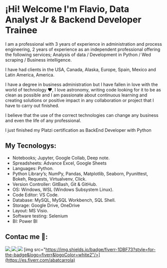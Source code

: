 # ¡Hi! Welcome I'm Flavio, Data Analyst Jr & Backend Developer Trainee

I am a professional with 3 years of experience in administration and process engineering, 2 years of experience as an independent professional offering the following services;  Analysis of data / Development in Python / Wed scraping / Business intelligence.

I have had clients in the USA, Canada, Alaska, Europe, Spain, Mexico and Latin America, America.

I have a degree in business administration but I have fallen in love with the world of technology ❤, I love astronomy, writing code looking for it to be as clean as possible and I am passionate about continuous learning and creating solutions or positive impact in any collaboration or project that I have to carry out finished.

I believe that the use of the correct technologies can change any business and even the life of any professional.

I just finished my Platzi certification as BackEnd Developer with Python


## My Tecnologys:

  * Notebooks; Jupyter, Google Collab, Deep note.
  * Spreadsheets: Advance Excel, Google Sheets
  * Languages: Python.
  * Python Library’s; NumPy, Pandas, Matplotlib, Seaborn, Pyunittest, Bokeh, Requests, Virtualvenv, Click.
  * Version Controller: GitBash, Git & GitHub.
  * OS: Windows, WSL (Windows Subsystem Linux).
  * Code Editor: VS Code.
  * Database: MySQL, MySQL Workbench, SQL Shell.
  * Storage: Google Drive, OneDrive
  * Layout: MS Visio.
  * Software testing: Selenium
  * BI: Power BI

## Contac me 📱:

[<img src="https://img.shields.io/badge/LinkedIn-0077B5?style=for-the-badge&logo=linkedin&logoColor=white" />
](https://www.linkedin.com/in/flaviocarrola/)
[<img src="https://img.shields.io/badge/Gmail-D14836?style=for-the-badge&logo=gmail&logoColor=white" />
](flavioabatcarrolar@gmail.com)
[<img src="https://img.shields.io/badge/Kaggle-20BEFF?style=for-the-badge&logo=Kaggle&logoColor=white"/>](https://www.kaggle.com/flaviocarrolax)
[img src="https://img.shields.io/badge/fiverr-1DBF73?style=for-the-badge&logo=fiverr&logoColor=white2"/>](https://es.fiverr.com/abatcarrola)

